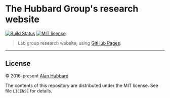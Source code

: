 # The Hubbard Group's research website

[![Build Status](https://travis-ci.org/hubbardgroup/hubbardgroup.github.io.svg?branch=master)](https://travis-ci.org/hubbardgroup/hubbardgroup.github.io)
[![MIT license](http://img.shields.io/badge/license-MIT-brightgreen.svg)](http://opensource.org/licenses/MIT)

> Lab group research website, using [GitHub Pages](https://pages.github.com/).

---

## License

&copy; 2016-present [Alan Hubbard](https://ahubb40.github.io)

The contents of this repository are distributed under the MIT license. See file
`LICENSE` for details.
